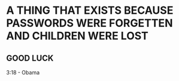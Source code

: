 # A THING THAT EXISTS BECAUSE PASSWORDS WERE FORGETTEN AND CHILDREN WERE LOST

## GOOD LUCK

3:18 - Obama
